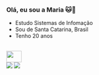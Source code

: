 ### Olá, eu sou a Maria 🐱👋


- Estudo Sistemas de Infomação
- Sou de Santa Catarina, Brasil
- Tenho 20 anos

<head>
    <body>
        <div style="display: inline_blank"><br>
<img src="https://cdn.jsdelivr.net/gh/devicons/devicon/icons/javascript/javascript-original.svg" height="30" width="40" />
</div>

<div>
    <a href="https://www.instagram.com/fatimagroh/" targer="balnk"> <img src="https://img.shields.io/badge/Instagram-E4405F?style=for-the-badge&logo=instagram&logoColor=white" target="blank"></a>
    <a href="https://www.linkedin.com/in/fatima-groh-b0814226b/" targer="balnk"> <img src="https://img.shields.io/badge/LinkedIn-0077B5?style=for-the-badge&logo=linkedin&logoColor=white" target="blank"></a>
</div>

</head>
